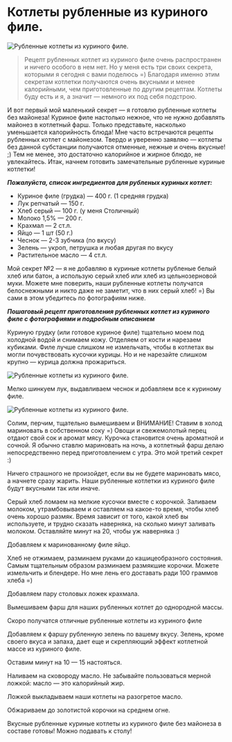 # Котлеты рубленные из куриного филе.
![Рубленные котлеты из куриного филе.](/images/Kulinar/Second/kotleti_rublennie_iz_kurinogo_file.jpg 'Рубленные котлеты из куриного филе.')

> Рецепт рубленных котлет из куриного филе очень распространен и ничего особого в нем нет. Но у меня есть три своих секрета, которыми я сегодня с вами поделюсь =) Благодаря именно этим секретам котлетки получаются очень вкусными и менее калорийными, чем приготовленные по другим рецептам. Котлеты буду есть и я, а значит — немного их под себя подстрою.

И вот первый мой маленький секрет — я готовлю рубленные котлеты без майонеза! Куриное филе настолько нежное, что не нужно добавлять майонез в котлетный фарш. Только представьте, насколько уменьшается калорийность блюда! Мне часто встречаются рецепты рубленных котлет с майонезом. Твердо и уверенно заявляю — котлеты без данной субстанции получаются отменные, нежные и очень вкусные! ;) Тем не менее, это достаточно калорийное и жирное блюдо, не увлекайтесь. Итак, начнем готовить замечательные рубленные куриные котлетки!

***Пожалуйста, список ингредиентов для рубленых куриных котлет:***

- Куриное филе (грудка) — 400 г. (1 средняя грудка)
- Лук репчатый — 150 г.
- Хлеб серый — 100 г. (у меня Столичный)
- Молоко 1,5% — 200 г.
- Крахмал — 2 ст.л.
- Яйцо — 1 шт (50 г.)
- Чеснок — 2-3 зубчика (по вкусу)
- Зелень — укроп, петрушка и любая другая по вкусу
- Растительное масло — 4 ст.л.

Мой секрет №2 — я не добавляю в куриные котлеты рубленые белый хлеб или батон, а использую серый хлеб или хлеб из цельнозерновой муки. Можете мне поверить, наши рубленные котлеты получатся белоснежными и никто даже не заметит, что в них серый хлеб! =) Вы сами в этом убедитесь по фотографиям ниже.

***Пошаговый рецепт приготовления рубленных котлет из куриного филе с фотографиями и подробным описанием***

Куриную грудку (или готовое куриное филе) тщательно моем под холодной водой и снимаем кожу. Отделяем от кости и нарезаем кубиками. Филе лучше слишком не измельчать, чтобы в котлетах вы могли почувствовать кусочки курицы. Но и не нарезайте слишком крупно — курица должна прожариться.

![Рубленные котлеты из куриного филе.](/images/Kulinar/Second/kurinoe-file-rublenoe.jpg 'Рубленные котлеты из куриного филе.')

Мелко шинкуем лук, выдавливаем чеснок и добавляем все к куриному филе.

![Рубленные котлеты из куриного филе.](/images/Kulinar/Second/luk_kubikom.jpg 'Рубленные котлеты из куриного филе.')

Солим, перчим, тщательно вымешиваем и ВНИМАНИЕ! Ставим в холод мариновать в собственном соку =) Овощи и свежемолотый перец отдают свой сок и аромат мясу. Курочка становится очень ароматной и сочной. Я обычно ставлю мариновать на ночь, а котлетный фарш делаю непосредственно перед приготовлением с утра. Это мой третий секрет :)

Ничего страшного не произойдет, если вы не будете мариновать мясо, а начнете сразу жарить. Наши рубленные котлетки из куриного филе будут вкусными так или иначе.

Серый хлеб ломаем на мелкие кусочки вместе с корочкой. Заливаем молоком, утрамбовываем и оставляем на какое-то время, чтобы хлеб очень хорошо размяк. Время зависит от того, какой хлеб вы используете, и трудно сказать наверняка, на сколько минут заливать молоком. Оставляйте минут на 20, чтобы уж наверняка :)

Добавляем к маринованному филе яйцо.

Хлеб не отжимаем, разминаем руками до кашицеобразного состояния. Самым тщательным образом разминаем размякшие корочки. Можете измельчить и блендере. Но мне лень его доставать ради 100 граммов хлеба =)

Добавляем пару столовых ложек крахмала.

Вымешиваем фарш для наших рубленных котлет до однородной массы.

Скоро получатся отличные рубленные котлеты из куриного филе

Добавляем к фаршу рубленную зелень по вашему вкусу. Зелень, кроме своего вкуса и запаха, дает еще и скрепляющий эффект котлетной массе из куриного филе.

Оставим минут на 10 — 15 настояться.

Наливаем на сковороду масло. Не забывайте пользоваться мерной ложкой: масло — это калорийный жир.

Ложкой выкладываем наши котлеты на разогретое масло.

Обжариваем до золотистой корочки на среднем огне.

Вкусные рубленные куриные котлеты из куриного филе без майонеза в составе готовы! Можно подавать к столу!
